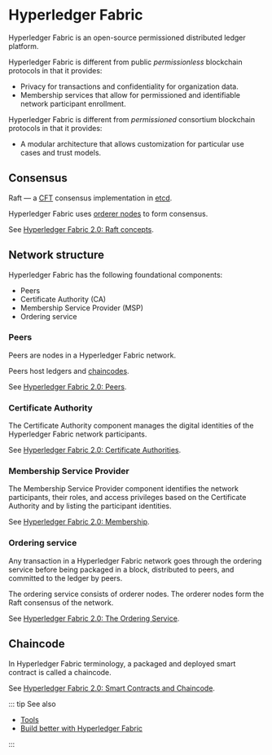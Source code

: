# Hyperledger Fabric

Hyperledger Fabric is an open-source permissioned distributed ledger platform.

Hyperledger Fabric is different from public *permissionless* blockchain protocols in that it provides:

* Privacy for transactions and confidentiality for organization data.
* Membership services that allow for permissioned and identifiable network participant enrollment.

Hyperledger Fabric is different from *permissioned* consortium blockchain protocols in that it provides:

* A modular architecture that allows customization for particular use cases and trust models.

## Consensus

Raft — a [CFT](/glossary/cft) consensus implementation in [etcd](https://etcd.io/).

Hyperledger Fabric uses [orderer nodes](#ordering-service) to form consensus.

See [Hyperledger Fabric 2.0: Raft concepts](https://hyperledger-fabric.readthedocs.io/en/release-2.0/orderer/ordering_service.html#raft-concepts).

## Network structure

Hyperledger Fabric has the following foundational components:

* Peers
* Certificate Authority (CA)
* Membership Service Provider (MSP)
* Ordering service

### Peers

Peers are nodes in a Hyperledger Fabric network.

Peers host ledgers and [chaincodes](#chaincode).

See [Hyperledger Fabric 2.0: Peers](https://hyperledger-fabric.readthedocs.io/en/release-2.0/peers/peers.html).

### Certificate Authority

The Certificate Authority component manages the digital identities of the Hyperledger Fabric network participants.

See [Hyperledger Fabric 2.0: Certificate Authorities](https://hyperledger-fabric.readthedocs.io/en/release-2.0/identity/identity.html#certificate-authorities).

### Membership Service Provider

The Membership Service Provider component identifies the network participants, their roles, and access privileges based on the Certificate Authority and by listing the participant identities.

See [Hyperledger Fabric 2.0: Membership](https://hyperledger-fabric.readthedocs.io/en/release-2.0/membership/membership.html).

### Ordering service

Any transaction in a Hyperledger Fabric network goes through the ordering service before being packaged in a block, distributed to peers, and committed to the ledger by peers.

The ordering service consists of orderer nodes. The orderer nodes form the Raft consensus of the network.

See [Hyperledger Fabric 2.0: The Ordering Service](https://hyperledger-fabric.readthedocs.io/en/release-2.0/orderer/ordering_service.html).

## Chaincode

In Hyperledger Fabric terminology, a packaged and deployed smart contract is called a chaincode.

See [Hyperledger Fabric 2.0: Smart Contracts and Chaincode](https://hyperledger-fabric.readthedocs.io/en/release-2.0/smartcontract/smartcontract.html).

::: tip See also

* [Tools](/operations/fabric/tools)
* [Build better with Hyperledger Fabric](https://chainstack.com/build-better-with-fabric/)

:::
